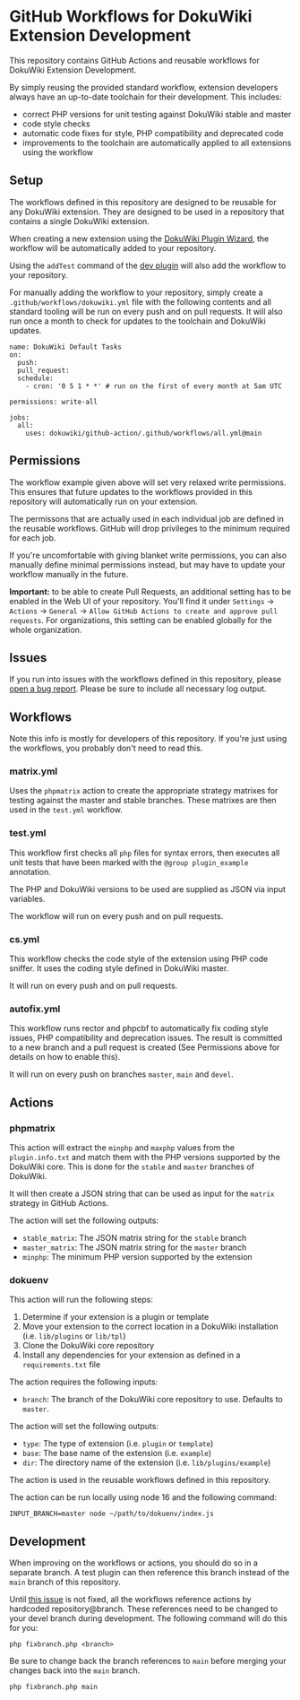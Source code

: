 # GitHub Workflows for DokuWiki Extension Development

This repository contains GitHub Actions and reusable workflows for DokuWiki Extension Development.

By simply reusing the provided standard workflow, extension developers always have an up-to-date toolchain for their development. This includes:

* correct PHP versions for unit testing against DokuWiki stable and master
* code style checks
* automatic code fixes for style, PHP compatibility and deprecated code
* improvements to the toolchain are automatically applied to all extensions using the workflow

## Setup

The workflows defined in this repository are designed to be reusable for any DokuWiki extension. They are designed to be used in a repository that contains a single DokuWiki extension.

When creating a new extension using the [DokuWiki Plugin Wizard](https://pluginwiz.dokuwiki.org), the workflow will be automatically added to your repository.

Using the `addTest` command of the [dev plugin](https://www.dokuwiki.org/plugin:dev) will also add the workflow to your repository.

For manually adding the workflow to your repository, simply create a `.github/workflows/dokuwiki.yml` file with the following contents and all standard tooling will be run on every push and on pull requests. It will also run once a month to check for updates to the toolchain and DokuWiki updates.

```
name: DokuWiki Default Tasks
on:
  push:
  pull_request:
  schedule:
    - cron: '0 5 1 * *' # run on the first of every month at 5am UTC

permissions: write-all

jobs:
  all:
    uses: dokuwiki/github-action/.github/workflows/all.yml@main
```

## Permissions

The workflow example given above will set very relaxed write permissions. This ensures that future updates to the workflows provided in this repository will automatically run on your extension.

The permissons that are actually used in each individual job are defined in the reusable workflows. GitHub will drop privileges to the minimum required for each job.

If you're uncomfortable with giving blanket write permissions, you can also manually define minimal permissions instead, but may have to update your workflow manually in the future.

**Important:** to be able to create Pull Requests, an additional setting has to be enabled in the Web UI of your repository. You'll find it under `Settings` -> `Actions` -> `General` -> `Allow GitHub Actions to create and approve pull requests`. For organizations, this setting can be enabled globally for the whole organization. 

## Issues

If you run into issues with the workflows defined in this repository, please [open a bug report](https://github.com/dokuwiki/github-action/issues). Please be sure to include all necessary log output.

## Workflows

Note this info is mostly for developers of this repository. If you're just using the workflows, you probably don't need to read this.

### matrix.yml

Uses the `phpmatrix` action to create the appropriate strategy matrixes for testing against the master and stable branches. These matrixes are then used in the `test.yml` workflow.

### test.yml

This workflow first checks all `php` files for syntax errors, then executes all unit tests that have been marked with the `@group plugin_example` annotation.

The PHP and DokuWiki versions to be used are supplied as JSON via input variables.

The workflow will run on every push and on pull requests.

### cs.yml

This workflow checks the code style of the extension using PHP code sniffer. It uses the coding style defined in DokuWiki master.

It will run on every push and on pull requests.

### autofix.yml

This workflow runs rector and phpcbf to automatically fix coding style issues, PHP compatibility and deprecation issues. The result is committed to a new branch and a pull request is created (See Permissions above for details on how to enable this).

It will run on every push on branches `master`, `main` and `devel`.

## Actions

### phpmatrix

This action will extract the `minphp` and `maxphp` values from the `plugin.info.txt` and match them with the PHP versions supported by the DokuWiki core. This is done for the `stable` and `master` branches of DokuWiki.

It will then create a JSON string that can be used as input for the `matrix` strategy in GitHub Actions.

The action will set the following outputs:

- `stable_matrix`: The JSON matrix string for the `stable` branch
- `master_matrix`: The JSON matrix string for the `master` branch
- `minphp`: The minimum PHP version supported by the extension

### dokuenv

This action will run the following steps:

1. Determine if your extension is a plugin or template
2. Move your extension to the correct location in a DokuWiki installation (i.e. `lib/plugins` or `lib/tpl`)
3. Clone the DokuWiki core repository
4. Install any dependencies for your extension as defined in a `requirements.txt` file

The action requires the following inputs:

- `branch`: The branch of the DokuWiki core repository to use. Defaults to `master`.

The action will set the following outputs:

- `type`: The type of extension (i.e. `plugin` or `template`)
- `base`: The base name of the extension (i.e. `example`)
- `dir`: The directory name of the extension (i.e. `lib/plugins/example`)

The action is used in the reusable workflows defined in this repository.

The action can be run locally using node 16 and the following command:

```
INPUT_BRANCH=master node ~/path/to/dokuenv/index.js
```

## Development

When improving on the workflows or actions, you should do so in a separate branch. A test plugin can then reference this branch instead of the `main` branch of this repository.

Until [this issue](https://github.com/orgs/community/discussions/66094) is not fixed, all the workflows reference actions by hardcoded repository@branch. These references need to be changed to your devel branch during development. The following command will do this for you:

```
php fixbranch.php <branch>
```

Be sure to change back the branch references to `main` before merging your changes back into the `main` branch.

```
php fixbranch.php main
```
